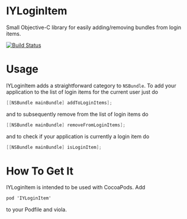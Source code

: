 IYLoginItem
===========

Small Objective-C library for easily adding/removing bundles from login items.

[![Build Status](https://travis-ci.org/ianyh/IYLoginItem.png)](https://travis-ci.org/ianyh/IYLoginItem)

Usage
=====

IYLoginItem adds a straightforward category to `NSBundle`. To add your application to the list of login items for the current user just do

```objective-c
[[NSBundle mainBundle] addToLoginItems];
```

and to subsequently remove from the list of login items do

```objective-c
[[NSBundle mainBundle] removeFromLoginItems];
```

and to check if your application is currently a login item do

```objective-c
[[NSBundle mainBundle] isLoginItem];
```

How To Get It
=============

IYLoginItem is intended to be used with CocoaPods. Add

```objective-c
pod 'IYLoginItem'
```

to your Podfile and viola.
